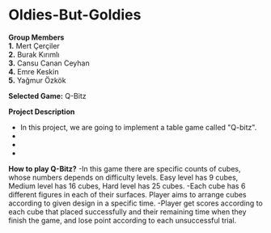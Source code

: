 # Oldies-But-Goldies

**Group Members**  
**1.** Mert Çerçiler  
**2.** Burak Kırımlı  
**3.** Cansu Canan Ceyhan  
**4.** Emre Keskin  
**5.** Yağmur Özkök  

**Selected Game:** Q-Bitz

**Project Description**  
* In this project, we are going to implement a table game called "Q-bitz".
*  
*  
*

**How to play Q-Bitz?**
-In this game there are specific counts of cubes, whose numbers depends on difficulty levels. Easy level has 9 cubes, Medium level has 16 cubes, Hard level has 25 cubes.
-Each cube has 6 different figures in each of their surfaces. Player aims to arrange cubes according to given design in a specific time.
-Player get scores according to each cube that placed successfully and their remaining time when they finish the game, and lose point according to each unsuccessful trial.


